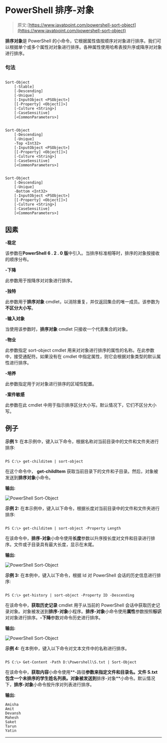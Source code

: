 # PowerShell 排序-对象

> 原文:[https://www.javatpoint.com/powershell-sort-object](https://www.javatpoint.com/powershell-sort-object)

**排序对象**是 PowerShell 的小命令，它根据属性值按顺序对对象进行排序。我们可以根据单个或多个属性对对象进行排序。各种属性使用哈希表按升序或降序对对象进行排序。

### 句法

```

Sort-Object
    [-Stable]
    [-Descending]
    [-Unique]
    [-InputObject <PSObject>]
    [[-Property] <Object[]>]
    [-Culture <String>]
    [-CaseSensitive]
    [<CommonParameters>]

```

```

Sort-Object
    [-Descending]
    [-Unique]
    -Top <Int32>
    [-InputObject <PSObject>]
    [[-Property] <Object[]>]
    [-Culture <String>]
    [-CaseSensitive]
    [<CommonParameters>]

```

```

Sort-Object
    [-Descending]
    [-Unique]
    -Bottom <Int32>
    [-InputObject <PSObject>]
    [[-Property] <Object[]>]
    [-Culture <String>]
    [-CaseSensitive]
    [<CommonParameters>]

```

## 因素

**-稳定**

该参数在**PowerShell 6 . 2 . 0 版**中引入。当排序标准相等时，排序的对象按接收的顺序分布。

**-下降**

此参数用于按降序对对象进行排序。

**-独特**

此参数用于**排序对象** cmdlet，以消除重复，并仅返回集合的唯一成员。该参数为**不区分大小写**。

**-输入对象**

当使用该参数时，**排序对象** cmdlet 只接收一个代表集合的对象。

**-物业**

此参数指定 sort-object cmdlet 用来对对象进行排序的属性的名称。在此参数中，接受通配符。如果没有在 cmdlet 中指定属性，则它会根据对象类型的默认属性进行排序。

**-培养**

此参数指定用于对对象进行排序的区域性配置。

**-案件敏感**

此参数在此 cmdlet 中用于指示排序区分大小写。默认情况下，它们不区分大小写。

## 例子

**示例 1:** 在本示例中，键入以下命令，根据名称对当前目录中的文件和文件夹进行排序:

```

PS C:\> get-childitem | sort-object

```

在这个命令中， **get-childItem** 获取当前目录下的文件和子目录。然后，对象被发送到**排序对象**小命令。

**输出:**

![PowerShell Sort-Object](../Images/03aefb6b6064853173ab24701094b537.png)

**示例 2:** 在本示例中，键入以下命令，根据长度对当前目录中的文件和文件夹进行排序:

```

PS C:\> get-childitem | sort-object -Property Length

```

在该命令中，**排序-对象**小命令使用**长度**参数以升序按长度对文件和目录进行排序。文件或子目录具有最大长度，显示在末尾。

**输出:**

![PowerShell Sort-Object](../Images/9628f05e986d5c9a1a4c53340bbb75b8.png)

**示例 3:** 在本例中，键入以下命令，根据 Id 对 PowerShell 会话的历史信息进行排序:

```

PS C:\> get-history | sort-object -Property ID -Descending

```

在该命令中，**获取历史记录** cmdlet 用于从当前的 PowerShell 会话中获取历史记录对象。对象被发送到**排序-对象**小程序。**排序-对象**小命令使用**属性**参数按照**标识**对对象进行排序。**-下降**参数对命令历史进行排序。

**输出:**

![PowerShell Sort-Object](../Images/63067b2078ddd10d3e5e929bd0a26510.png)

**示例 4:** 在本例中，键入以下命令对文本文件中的名称进行排序。

```

PS C:\> Get-Content -Path D:\Powershell\S.txt | Sort-Object

```

在该命令中，**获取内容**小命令使用**-路径**参数来指定文件和目录名。文件 S.txt 包含一个未排序的学生姓名列表。对象被发送到**排序-对象**小命令。默认情况下，**排序-对象**小命令按升序对列表进行排序。

**输出:**

```
Amisha
Amit
Devansh
Mahesh
Saket
Tarun
Yatin

```

* * *